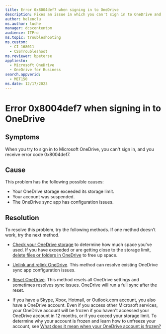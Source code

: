 ```yaml
---
title: Error 0x8004def7 when signing in to OneDrive
description: Fixes an issue in which you can't sign in to OneDrive and you receive error code 0x8004def7.
author: helenclu
ms.author: luche
manager: dcscontentpm
audience: ITPro
ms.topic: troubleshooting
ms.custom: 
  - CI 168011
  - CSSTroubleshoot
ms.reviewer: bpeterse
appliesto: 
  - Microsoft OneDrive
  - OneDrive for Business
search.appverid: 
  - MET150
ms.date: 12/17/2023
---
```


# Error 0x8004def7 when signing in to OneDrive

## Symptoms  

When you try to sign in to Microsoft OneDrive, you can't sign in, and you receive error code 0x8004def7.  

## Cause

This problem has the following possible causes:

- Your OneDrive storage exceeded its storage limit.
- Your account was suspended.
- The OneDrive sync app has configuration issues.  

## Resolution  

To resolve this problem, try the following methods. If one method doesn't work, try the next method.

- [Check your OneDrive storage](https://support.microsoft.com/office/manage-your-onedrive-storage-and-limits-989fce19-ade6-4e2f-81fb-941eabefee28) to determine how much space you've used. If you have exceeded or are getting close to the storage limit, [delete files or folders in OneDrive](https://support.microsoft.com/office/delete-files-or-folders-in-onedrive-21fe345a-e488-4fa7-932b-f053c1bebe8a) to free up space.  

- [Unlink and relink OneDrive](https://support.microsoft.com/office/unlink-and-re-link-onedrive-3c4680bf-cc36-4204-9ca5-e7b24cdd23ea#:~:text=How%20to%20reconfigure%20or%20move%20your%20OneDrive%20folder,any%20entries%20containing%20%E2%80%9COneDrive%20Cached%20Credentials%22.%20More%20items). This method can resolve existing OneDrive sync app configuration issues.  

- [Reset OneDrive](https://support.microsoft.com/office/reset-onedrive-34701e00-bf7b-42db-b960-84905399050c#:~:text=To%20reset%20the%20OneDrive%20desktop%20sync%20app%20in,then%20click%20on%20the%20OneDrive%20desktop%20app.%20). This method resets all OneDrive settings and sometimes resolves sync issues. OneDrive will run a full sync after the reset.  

- If you have a Skype, Xbox, Hotmail, or Outlook.com account, you also have a OneDrive account. Even if you access other Microsoft services, your OneDrive account will be frozen if you haven't accessed your OneDrive account in 12 months, or if you exceed your storage limit. To determine why your account is frozen and learn how to unfreeze your account, see [What does it mean when your OneDrive account is frozen?](https://support.microsoft.com/office/what-does-it-mean-when-your-onedrive-account-is-frozen-5e76147b-b7d5-4bcb-ba28-b91e3eb636b6)
